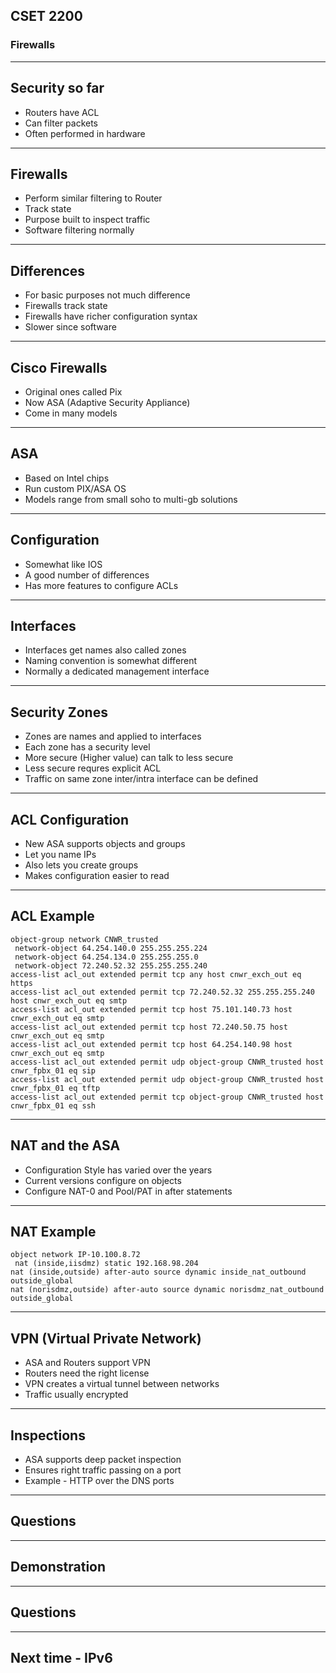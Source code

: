 ## CSET 2200

### Firewalls

---

## Security so far

- Routers have ACL
- Can filter packets
- Often performed in hardware

---

## Firewalls

- Perform similar filtering to Router
- Track state
- Purpose built to inspect traffic
- Software filtering normally

---

## Differences

- For basic purposes not much difference
- Firewalls track state
- Firewalls have richer configuration syntax
- Slower since software

---

## Cisco Firewalls

- Original ones called Pix
- Now ASA (Adaptive Security Appliance)
- Come in many models

---

## ASA

- Based on Intel chips
- Run custom PIX/ASA OS
- Models range from small soho to multi-gb solutions

---

## Configuration

- Somewhat like IOS
- A good number of differences
- Has more features to configure ACLs

---

## Interfaces

- Interfaces get names also called zones
- Naming convention is somewhat different
- Normally a dedicated management interface

---

## Security Zones

- Zones are names and applied to interfaces
- Each zone has a security level
- More secure (Higher value) can talk to less secure
- Less secure requres explicit ACL
- Traffic on same zone inter/intra interface can be defined

---

## ACL Configuration

- New ASA supports objects and groups
- Let you name IPs
- Also lets you create groups
- Makes configuration easier to read

---

## ACL Example

```
object-group network CNWR_trusted
 network-object 64.254.140.0 255.255.255.224
 network-object 64.254.134.0 255.255.255.0
 network-object 72.240.52.32 255.255.255.240
access-list acl_out extended permit tcp any host cnwr_exch_out eq https
access-list acl_out extended permit tcp 72.240.52.32 255.255.255.240 host cnwr_exch_out eq smtp
access-list acl_out extended permit tcp host 75.101.140.73 host cnwr_exch_out eq smtp
access-list acl_out extended permit tcp host 72.240.50.75 host cnwr_exch_out eq smtp
access-list acl_out extended permit tcp host 64.254.140.98 host cnwr_exch_out eq smtp
access-list acl_out extended permit udp object-group CNWR_trusted host cnwr_fpbx_01 eq sip
access-list acl_out extended permit udp object-group CNWR_trusted host cnwr_fpbx_01 eq tftp
access-list acl_out extended permit tcp object-group CNWR_trusted host cnwr_fpbx_01 eq ssh
```

---

## NAT and the ASA

- Configuration Style has varied over the years
- Current versions configure on objects
- Configure NAT-0 and Pool/PAT in after statements

---

## NAT Example

```
object network IP-10.100.8.72
 nat (inside,iisdmz) static 192.168.98.204
nat (inside,outside) after-auto source dynamic inside_nat_outbound outside_global
nat (norisdmz,outside) after-auto source dynamic norisdmz_nat_outbound outside_global
```

---

## VPN (Virtual Private Network)

- ASA and Routers support VPN
- Routers need the right license
- VPN creates a virtual tunnel between networks
- Traffic usually encrypted

---

## Inspections

- ASA supports deep packet inspection
- Ensures right traffic passing on a port
- Example - HTTP over the DNS ports

---

## Questions

---

## Demonstration

---

## Questions

---

## Next time - IPv6
